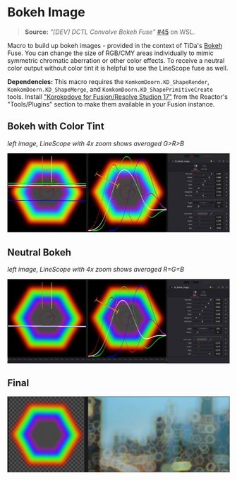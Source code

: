 # Bokeh Image

> **Source:** *"\[DEV\] DCTL Convolve Bokeh Fuse"* [\#45](https://www.steakunderwater.com/wesuckless/viewtopic.php?p=36815#p36815) on WSL.

Macro to build up bokeh images - provided in the context of TiDa's [Bokeh](../../Fuses/tida/Bokeh.md) Fuse. You can change the size of RGB/CMY areas individually to mimic symmetric chromatic aberration or other color effects. To receive a neutral color output without color tint it is helpful to use the LineScope fuse as well.

**Dependencies:** This macro requires the `KomkomDoorn.KD_ShapeRender`, `KomkomDoorn.KD_ShapeMerge`, and `KomkomDoorn.KD_ShapePrimitiveCreate` tools. Install ["Korokodove for Fusion/Resolve Studion 17"](https://gitlab.com/WeSuckLess/Reactor/-/blob/master/Atoms/com.KomkomDoorn.KrokodoveFu17/com.KomkomDoorn.KrokodoveFu17.atom) from the Reactor's "Tools/Plugins" section to make them available in your Fusion instance.

## Bokeh with Color Tint

*left image, LineScope with 4x zoom shows averaged G>R>B*

![](Bokeh_Image_CA_Tint.jpg)

## Neutral Bokeh

*left image, LineScope with 4x zoom shows averaged R=G=B*

![](Bokeh_Image_CA_Neutral.jpg)

## Final

![](Bokeh_Image_CA_Final.jpg)
